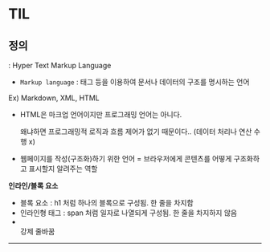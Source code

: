 # TIL

## 정의

: Hyper Text Markup Language

- `Markup language` : 태그 등을 이용하여 문서나 데이터의 구조를 명시하는 언어

Ex) Markdown, XML, HTML

- HTML은 마크업 언어이지만 프로그래밍 언어는 아니다.
    
    왜냐하면 프로그래밍적 로직과 흐름 제어가 없기 때문이다.. (데이터 처리나 연산 수행 x)
    
- 웹페이지를 작성(구조화)하기 위한 언어 = 브라우저에게 콘텐츠를 어떻게 구조화하고 표시할지 알려주는 역할

**인라인/블록 요소**

- 블록 요소 : h1 처럼 하나의 블록으로 구성됨. 한 줄을 차지함
- 인라인형 태그 : span 처럼 일자로 나열되게 구성됨. 한 줄을 차지하지 않음
- <br/> 강제 줄바꿈

---
